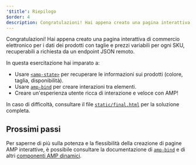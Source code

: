 ```yaml
---
'$title': Riepilogo
$order: 4
description: Congratulazioni! Hai appena creato una pagina interattiva di commercio elettronico per i dati dei prodotti con taglie e prezzi variabili per ogni SKU, recuperabili a richiesta da un endpoint JSON remoto.
---
```


Congratulazioni! Hai appena creato una pagina interattiva di commercio elettronico per i dati dei prodotti con taglie e prezzi variabili per ogni SKU, recuperabili a richiesta da un endpoint JSON remoto.

In questa esercitazione hai imparato a:

- Usare [`<amp-state>`](../../../../documentation/components/reference/amp-bind.md#state) per recuperare le informazioni sui prodotti (colore, taglia, disponibilità).
- Usare [`amp-bind`](../../../../documentation/components/reference/amp-bind.md) per creare interazioni tra elementi.
- Creare un'esperienza utente ricca di interazione e veloce con AMP!

In caso di difficoltà, consultare il file [`static/final.html`](https://github.com/googlecodelabs/advanced-interactivity-in-amp/blob/master/static/final.html) per la soluzione completa.

## Prossimi passi

Per saperne di più sulla potenza e la flessibilità della creazione di pagine AMP interattive, è possibile consultare la documentazione di [`amp-bind`](../../../../documentation/components/reference/amp-bind.md) e di altri [componenti AMP dinamici](../../../../documentation/components/index.html).
